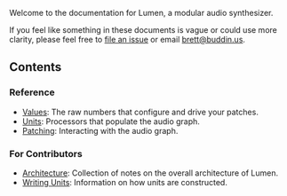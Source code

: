 Welcome to the documentation for Lumen, a modular audio synthesizer.

If you feel like something in these documents is vague or could use more clarity, please feel free to [file an
issue](https://github.com/brettbuddin/lumen/issues) or email [brett@buddin.us](mailto:brett@buddin.us).

## Contents

### Reference

- [Values](Values): The raw numbers that configure and drive your patches.
- [Units](Units): Processors that populate the audio graph.
- [Patching](Patching): Interacting with the audio graph.

### For Contributors

- [Architecture](Architecture): Collection of notes on the overall architecture of Lumen.
- [Writing Units](Writing-Units): Information on how units are constructed.
